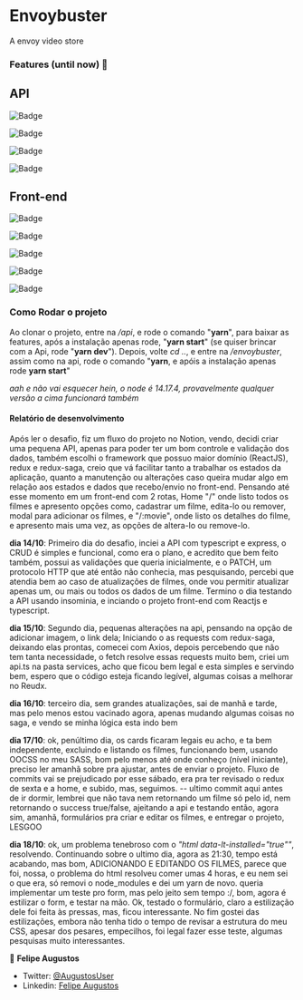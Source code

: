 # Envoybuster

A envoy video store

### Features (until now) :triumph:

  ## API

  ![Badge](https://img.shields.io/badge/NODEJS-14.17.4-%23339933?style=for-the-badge&logo=nodejs)

  ![Badge](https://img.shields.io/badge/EXPRESS-4.17.1-%23000000?style=for-the-badge&logo=express)

  ![Badge](https://img.shields.io/badge/YUP-0.32.11-%23000000?style=for-the-badge)

  ![Badge](https://img.shields.io/badge/TYPESCRIPT-4.4.4-%233178C6?style=for-the-badge&logo=typescript)

  ## Front-end

  ![Badge](https://img.shields.io/badge/nodeSass-%23CC6699?style=for-the-badge&logo=sass)

  ![Badge](https://img.shields.io/badge/React-17.0.2-%2361DAFB?style=for-the-badge&logo=react)

  ![Badge](https://img.shields.io/badge/ReactIcons-0.32.11-%23000000?style=for-the-badge)

  ![Badge](https://img.shields.io/badge/Redux-7.2.5-%23764ABC?style=for-the-badge&logo=redux)

  ![Badge](https://img.shields.io/badge/ReduxSaga-1.1.3-%23000000?style=for-the-badge) 


### Como Rodar o projeto

Ao clonar o projeto, entre na */api*, e rode o comando "**yarn**", para baixar as features, após a instalação apenas rode, "**yarn start**"
(se quiser brincar com a Api, rode "**yarn dev**").
Depois, volte *cd ..*, e entre na */envoybuster*, assim como na api, rode o comando "**yarn**, e apóis a instalação apenas rode **yarn start**"

*aah e não vai esquecer hein, o node é 14.17.4, provavelmente qualquer versão a cima funcionará também*

#### Relatório de desenvolvimento

Após ler o desafio, fiz um fluxo do projeto no Notion, vendo, decidi criar uma pequena API, apenas para poder ter um bom controle e validação dos dados, também escolhi o framework que possuo maior domínio (ReactJS), redux e redux-saga, creio que vá facilitar tanto a trabalhar os estados da aplicação, quanto a manutenção ou alterações caso queira mudar algo em relação aos estados e dados que recebo/envio no front-end.
 Pensando até esse momento em um front-end com 2 rotas, Home "/" onde listo todos os filmes e apresento opções como, cadastrar um filme, edita-lo ou remover, modal para adicionar os filmes, e "/:movie", onde listo os detalhes do filme, e apresento mais uma vez, as opções de altera-lo ou remove-lo.
 
 **dia 14/10**: Primeiro dia do desafio, inciei a API com typescript e express, o CRUD é simples e funcional, como era o plano, e acredito que bem feito também, possui as validações que queria inicialmente, e o PATCH, um protocolo HTTP que até então não conhecia, mas pesquisando, percebi que atendia bem ao caso de atualizações de filmes, onde vou permitir atualizar apenas um, ou mais ou todos os dados de um filme.
 Termino o dia testando a API usando insominia, e inciando o projeto front-end com Reactjs e typescript.
 
 **dia 15/10**: Segundo dia, pequenas alterações na api, pensando na opção de adicionar imagem, o link dela; Iniciando o as requests com redux-saga, deixando elas prontas, comecei com Axios, depois percebendo que não tem tanta necessidade, o fetch resolve essas requests muito bem, criei um api.ts na pasta services, acho que ficou bem legal e esta simples e servindo bem, espero que o código esteja ficando legível, algumas coisas a melhorar no Reudx.
 
 **dia 16/10**: terceiro dia, sem grandes atualizações, sai de manhã e tarde, mas pelo menos estou vacinado agora, apenas mudando algumas coisas no saga, e vendo se minha lógica esta indo bem
 
 **dia 17/10**: ok, penúltimo dia, os cards ficaram legais eu acho, e ta bem independente, excluindo e listando os filmes, funcionando bem, usando OOCSS no meu SASS, bom pelo menos até onde conheço (nível iniciante), preciso ler amanhã sobre pra ajustar, antes de enviar o projeto. Fluxo de commits vai se prejudicado por esse sábado, era pra ter revisado o redux de sexta e a home, e subido, mas, seguimos.
 -- ultimo commit aqui antes de ir dormir, lembrei que não tava nem retornando um filme só pelo id, nem retornando o success true/false, ajeitando a api e testando então, agora sim, amanhã, formulários pra criar e editar os filmes, e entregar o projeto, LESGOO
 
 **dia 18/10**: ok, um problema tenebroso com o *"html data-lt-installed="true""*, resolvendo. Continuando sobre o ultimo dia, agora as 21:30, tempo está acabando, mas bom, ADICIONANDO E EDITANDO OS FILMES, parece que foi, nossa, o problema do html resolveu comer umas 4 horas, e eu nem sei o que era, só removi o node_modules e dei um yarn de novo. queria implementar um teste pro form, mas pelo jeito sem tempo :/, bom, agora é estilizar o form, e testar na mão.
 Ok, testado o formulário, claro a estilização dele foi feita às pressas, mas, ficou interessante.
 No fim gostei das estilizações, embora não tenha tido o tempo de revisar a estrutura do meu CSS, apesar dos pesares, empecilhos, foi legal fazer esse teste, algumas pesquisas muito interessantes.



👤 **Felipe Augustos**

- Twitter: [@AugustosUser](https://twitter.com/AugustosUser)
- Linkedin: [Felipe Augustos](https://www.linkedin.com/in/felipe-augustos/)
